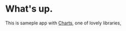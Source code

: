 # What's up.

This is sameple app with [Charts](https://github.com/danielgindi/Charts), one of lovely libraries, 

